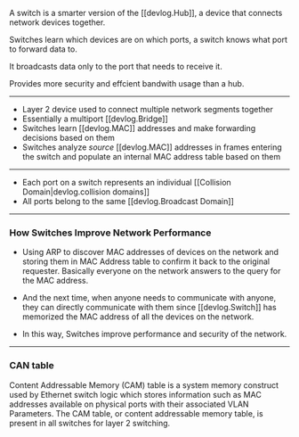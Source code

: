 
A switch is a smarter version of the [[devlog.Hub]], a device that connects network devices together.

Switches learn which devices are on which ports, a switch knows what port to forward data to.

It broadcasts data only to the port that needs to receive it.

Provides more security and effcient bandwith usage than a hub.

---

- Layer 2 device used to connect multiple network segments together
- Essentially a multiport [[devlog.Bridge]]
- Switches learn [[devlog.MAC]] addresses and make forwarding decisions based on them
- Switches analyze _source_ [[devlog.MAC]] addresses in frames entering the switch and populate an internal MAC address table based on them

---

- Each port on a switch represents an individual [[Collision Domain|devlog.collision domains]]
- All ports belong to the same [[devlog.Broadcast Domain]]

---

### How Switches Improve Network Performance

- Using ARP to discover MAC addresses of devices on the network and storing them in MAC Address table to confirm it back to the original requester. Basically everyone on the network answers to the query for the MAC address.

- And the next time, when anyone needs to communicate with anyone, they can directly communicate with them since [[devlog.Switch]] has memorized the MAC address of all the devices on the network.
- In this way, Switches improve performance and security of the network.

---

### CAN table

Content Addressable Memory (CAM) table is a system memory construct used by Ethernet switch logic which stores information such as MAC addresses available on physical ports with their associated VLAN Parameters. The CAM table, or content addressable memory table, is present in all switches for layer 2 switching.
